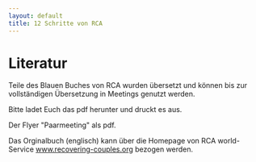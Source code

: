 ```yaml
---
layout: default
title: 12 Schritte von RCA
---
```

# Literatur

Teile des Blauen Buches von RCA wurden übersetzt und können bis zur
vollständigen Übersetzung in Meetings genutzt werden.

Bitte ladet Euch das pdf herunter und druckt es aus.

Der Flyer "Paarmeeting" als pdf.

Das Orginalbuch (englisch) kann über die Homepage von RCA world-Service
www.recovering-couples.org bezogen werden. 
